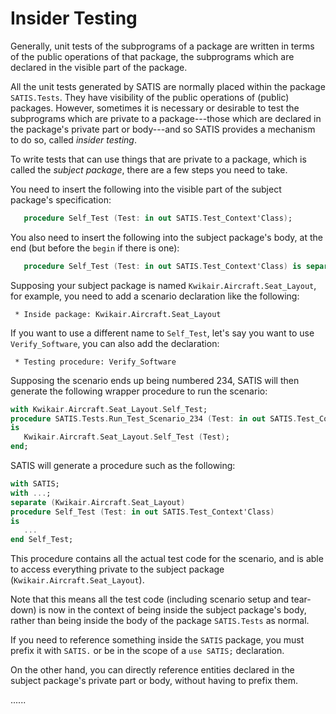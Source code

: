 # Insider Testing

Generally, unit tests of the subprograms of a package are written in terms of the public 
operations of that package, the subprograms which are declared in the visible part of the 
package. 

All the unit tests generated by SATIS are normally placed within the package `SATIS.Tests`. 
They have visibility of the public operations of (public) packages. However, sometimes it is 
necessary or desirable to test the subprograms which are private to a package---those which 
are declared in the package's private part or body---and so SATIS provides a mechanism to do 
so, called _insider testing_. 

To write tests that can use things that are private to a package, which is called the
_subject package_, there are a few steps you need to take.

You need to insert the following into the visible part of the subject package's specification: 

```ada
   procedure Self_Test (Test: in out SATIS.Test_Context'Class);
```

You also need to insert the following into the subject package's body, at the end (but before 
the `begin` if there is one): 

```ada
   procedure Self_Test (Test: in out SATIS.Test_Context'Class) is separate;
```

Supposing your subject package is named `Kwikair.Aircraft.Seat_Layout`, for example, you need 
to add a scenario declaration like the following: 

```
 * Inside package: Kwikair.Aircraft.Seat_Layout
```

If you want to use a different name to `Self_Test`, let's say you want to use 
`Verify_Software`, you can also add the declaration: 

```
 * Testing procedure: Verify_Software
```

Supposing the scenario ends up being numbered 234, SATIS will then generate the following 
wrapper procedure to run the scenario: 

```ada
with Kwikair.Aircraft.Seat_Layout.Self_Test;
procedure SATIS.Tests.Run_Test_Scenario_234 (Test: in out SATIS.Test_Context'Class)
is
   Kwikair.Aircraft.Seat_Layout.Self_Test (Test);
end;
```

SATIS will generate a procedure such as the following: 

```ada
with SATIS;
with ...;
separate (Kwikair.Aircraft.Seat_Layout)
procedure Self_Test (Test: in out SATIS.Test_Context'Class)
is
   ...
end Self_Test;
```

This procedure contains all the actual test code for the scenario, and is able to access 
everything private to the subject package (`Kwikair.Aircraft.Seat_Layout`). 

Note that this means all the test code (including scenario setup and tear-down) is now in the 
context of being inside the subject package's body, rather than being inside the body of the 
package `SATIS.Tests` as normal. 

If you need to reference something inside the `SATIS` package, you must prefix it with 
`SATIS.` or be in the scope of a `use SATIS;` declaration. 

On the other hand, you can directly reference entities declared in the subject package's 
private part or body, without having to prefix them. 

......








